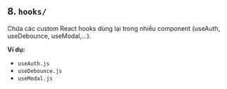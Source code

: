 ## 8. `hooks/`

Chứa các custom React hooks dùng lại trong nhiều component (useAuth, useDebounce, useModal,...).

**Ví dụ:**

- `useAuth.js`
- `useDebounce.js`
- `useModal.js`
